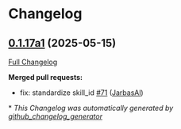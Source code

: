 # Changelog

## [0.1.17a1](https://github.com/OpenVoiceOS/ovos-skill-personal/tree/0.1.17a1) (2025-05-15)

[Full Changelog](https://github.com/OpenVoiceOS/ovos-skill-personal/compare/0.1.16...0.1.17a1)

**Merged pull requests:**

- fix: standardize skill\_id [\#71](https://github.com/OpenVoiceOS/ovos-skill-personal/pull/71) ([JarbasAl](https://github.com/JarbasAl))



\* *This Changelog was automatically generated by [github_changelog_generator](https://github.com/github-changelog-generator/github-changelog-generator)*
